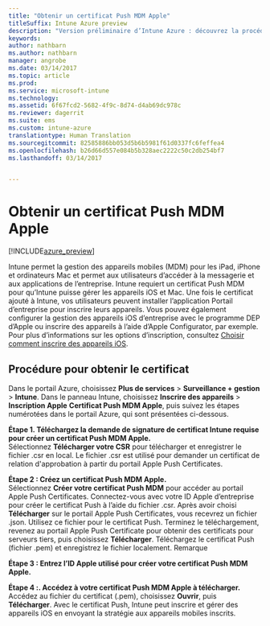 ```yaml
---
title: "Obtenir un certificat Push MDM Apple"
titleSuffix: Intune Azure preview
description: "Version préliminaire d’Intune Azure : découvrez la procédure permettant d’obtenir un certificat Push MDM Apple pour gérer les appareils iOS avec Intune."
keywords: 
author: nathbarn
ms.author: nathbarn
manager: angrobe
ms.date: 03/14/2017
ms.topic: article
ms.prod: 
ms.service: microsoft-intune
ms.technology: 
ms.assetid: 6f67fcd2-5682-4f9c-8d74-d4ab69dc978c
ms.reviewer: dagerrit
ms.suite: ems
ms.custom: intune-azure
translationtype: Human Translation
ms.sourcegitcommit: 82585886bb053d5b6b5981f61d0337fc6feffea4
ms.openlocfilehash: b26d66d557e084b5b328aec2222c50c2db254bf7
ms.lasthandoff: 03/14/2017


---
```


# <a name="get-an-apple-mdm-push-certificate"></a>Obtenir un certificat Push MDM Apple

[!INCLUDE[azure_preview](../includes/azure_preview.md)]

Intune permet la gestion des appareils mobiles (MDM) pour les iPad, iPhone et ordinateurs Mac et permet aux utilisateurs d’accéder à la messagerie et aux applications de l’entreprise. Intune requiert un certificat Push MDM pour qu’Intune puisse gérer les appareils iOS et Mac. Une fois le certificat ajouté à Intune, vos utilisateurs peuvent installer l’application Portail d’entreprise pour inscrire leurs appareils. Vous pouvez également configurer la gestion des appareils iOS d’entreprise avec le programme DEP d’Apple ou inscrire des appareils à l’aide d’Apple Configurator, par exemple. Pour plus d’informations sur les options d’inscription, consultez [Choisir comment inscrire des appareils iOS](https://docs.microsoft.com/intune-azure/enroll-devices/choose-ios-enrollment-method).

## <a name="steps-to-get-your-certificate"></a>Procédure pour obtenir le certificat
Dans le portail Azure, choisissez **Plus de services** > **Surveillance + gestion** > **Intune**. Dans le panneau Intune, choisissez **Inscrire des appareils** > **Inscription Apple** **Certificat Push MDM Apple**, puis suivez les étapes numérotées dans le portail Azure, qui sont présentées ci-dessous.

**Étape 1. Téléchargez la demande de signature de certificat Intune requise pour créer un certificat Push MDM Apple.**<br>
Sélectionnez **Télécharger votre CSR** pour télécharger et enregistrer le fichier .csr en local. Le fichier .csr est utilisé pour demander un certificat de relation d'approbation à partir du portail Apple Push Certificates.

**Étape 2 : Créez un certificat Push MDM Apple.**<br>
Sélectionnez **Créer votre certificat Push MDM** pour accéder au portail Apple Push Certificates. Connectez-vous avec votre ID Apple d’entreprise pour créer le certificat Push à l’aide du fichier .csr. Après avoir choisi **Télécharger** sur le portail Apple Push Certificates, vous recevrez un fichier .json. Utilisez ce fichier pour le certificat Push. Terminez le téléchargement, revenez au portail Apple Push Certificate pour obtenir des certificats pour serveurs tiers, puis choisissez **Télécharger**. Téléchargez le certificat Push (fichier .pem) et enregistrez le fichier localement.
Remarque

**Étape 3 : Entrez l’ID Apple utilisé pour créer votre certificat Push MDM Apple.**

**Étape 4 :. Accédez à votre certificat Push MDM Apple à télécharger.**<br>
Accédez au fichier du certificat (.pem), choisissez **Ouvrir**, puis **Télécharger**. Avec le certificat Push, Intune peut inscrire et gérer des appareils iOS en envoyant la stratégie aux appareils mobiles inscrits.

